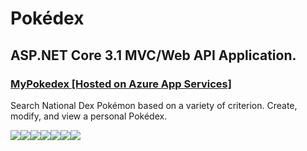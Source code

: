 # Pokédex
<div>
  <h2>ASP.NET Core 3.1 MVC/Web API Application.</h2>
  <h3><a href="https://mypokedex.azurewebsites.net/">MyPokedex [Hosted on Azure App Services]</a></h3>
  <p>Search National Dex Pokémon based on a variety of criterion. Create, modify, and view a personal Pokédex.</p>
</div>

<div style="display: flex;">
  <img src="https://github.com/robynstanco/Pokedex/workflows/Build,%20test,%20and%20Deploy%20ASP.Net%20Core%20app%20to%20Azure%20Web%20App%20-%20mypokedex/badge.svg?branch=master"/>
  <img src="https://img.shields.io/github/languages/code-size/robynstanco/Pokedex?logo=github"/>
  <img src="https://img.shields.io/github/issues/robynstanco/Pokedex?logo=github"/>
  <img src="https://img.shields.io/github/issues-closed/robynstanco/Pokedex?logo=github"/>
  <img src="https://img.shields.io/github/issues-pr-closed/robynstanco/pokedex?logo=github"/>
  <img src="https://img.shields.io/github/stars/robynstanco/Pokedex?logo=github"/>
  <img src="https://img.shields.io/github/languages/top/robynstanco/Pokedex?logo=github"/>
</div>

